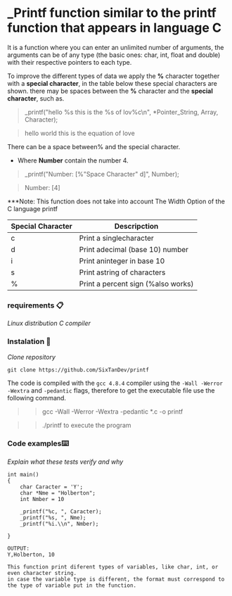 # _Printf function similar to the printf function that appears in language C

It is a function where you can enter an unlimited number of arguments, the arguments can be of any type (the basic ones: char, int, float and double) with their respective pointers to each type.
 
To improve the different types of data we apply the **%** character together with a **special character**, in the table below these special characters are shown. there may be spaces between the **%** character and the **special character**, such as.

> _printf("hello %s this is the %s of lov%c\n", *Pointer_String, Array, Character);

> hello world this is the equation of love

There can be a space between% and the special character.

* Where **Number** contain the number 4.

> _printf("Number: [%"Space Character" d]", Number);

> Number: [4]

***Note: This function does not take into account The Width Option of the C language printf

| Special Character | Descripction                                                                 |
| ----------------- | ---------------------------------------------------------------------------- |
| c                 | Print a singlecharacter                                                      |
| d                 | Print adecimal (base 10) number                                              |
| i                 | Print aninteger in base 10                                                   |
| s                 | Print astring of characters                                                  |
| %                 | Print a percent sign (\%also works)                                          |

### requirements 📋

_Linux distribution_
_C compiler_

### Instalation 🔧

_Clone repository_

```
git clone https://github.com/SixTanDev/printf
```

The code is compiled with the ```gcc 4.8.4``` compiler using the ```-Wall -Werror -Wextra``` and ```-pedantic``` flags, therefore to get the executable file use the following command.

>> gcc -Wall -Werror -Wextra -pedantic *.c -o printf

>> ./printf                  to execute the program

### Code examples⌨️

_Explain what these tests verify and why_

```
int main()
{
    char Caracter = 'Y';
    char *Nme = "Holberton";
    int Nmber = 10

    _printf("%c, ", Caracter);
    _printf("%s, ", Nme);
    _printf("%i.\\n", Nmber);

}

OUTPUT: 
Y,Holberton, 10

This function print diferent types of variables, like char, int, or even character string.
in case the variable type is different, the format must correspond to the type of variable put in the function.
